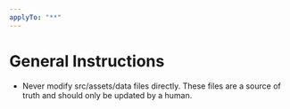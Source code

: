 ```yaml
---
applyTo: "**"
---
```


# General Instructions

- Never modify src/assets/data files directly. These files are a source of truth and should only be updated by a human.